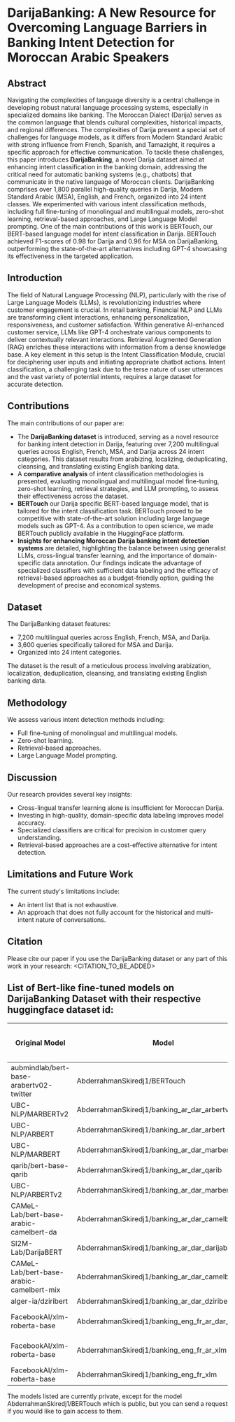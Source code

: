 # DarijaBanking: A New Resource for Overcoming Language Barriers in Banking Intent Detection for Moroccan Arabic Speakers

## Abstract
Navigating the complexities of language diversity is a central challenge in developing robust natural language processing systems, especially in specialized domains like banking. The Moroccan Dialect (Darija) serves as the common language that blends cultural complexities, historical impacts, and regional differences. The complexities of Darija present a special set of challenges for language models, as it differs from Modern Standard Arabic with strong influence from French, Spanish, and Tamazight, it requires a specific approach for effective communication. To tackle these challenges, this paper introduces **DarijaBanking**, a novel Darija dataset aimed at enhancing intent classification in the banking domain, addressing the critical need for automatic banking systems (e.g., chatbots) that communicate in the native language of Moroccan clients. DarijaBanking comprises over 1,800 parallel high-quality queries in Darija, Modern Standard Arabic (MSA), English, and French, organized into 24 intent classes. We experimented with various intent classification methods, including full fine-tuning of monolingual and multilingual models, zero-shot learning, retrieval-based approaches, and Large Language Model prompting. One of the main contributions of this work is BERTouch, our BERT-based language model for intent classification in Darija. BERTouch achieved F1-scores of 0.98 for Darija and 0.96 for MSA on DarijaBanking, outperforming the state-of-the-art alternatives including GPT-4 showcasing its effectiveness in the targeted application.

## Introduction
The field of Natural Language Processing (NLP), particularly with the rise of Large Language Models (LLMs), is revolutionizing industries where customer engagement is crucial. In retail banking, Financial NLP and LLMs are transforming client interactions, enhancing personalization, responsiveness, and customer satisfaction. Within generative AI-enhanced customer service, LLMs like GPT-4 orchestrate various components to deliver contextually relevant interactions. Retrieval Augmented Generation (RAG) enriches these interactions with information from a dense knowledge base. A key element in this setup is the Intent Classification Module, crucial for deciphering user inputs and initiating appropriate chatbot actions. Intent classification, a challenging task due to the terse nature of user utterances and the vast variety of potential intents, requires a large dataset for accurate detection.

## Contributions
The main contributions of our paper are:

- The **DarijaBanking dataset** is introduced, serving as a novel resource for banking intent detection in Darija, featuring over 7,200 multilingual queries across English, French, MSA, and Darija across 24 intent categories. This dataset results from arabizing, localizing, deduplicating, cleansing, and translating existing English banking data.
- A **comparative analysis** of intent classification methodologies is presented, evaluating monolingual and multilingual model fine-tuning, zero-shot learning, retrieval strategies, and LLM prompting, to assess their effectiveness across the dataset.
- **BERTouch** our Darija specific BERT-based language model, that is tailored for the intent classification task. BERTouch proved to be competitive with state-of-the-art solution including large language models such as GPT-4. As a contribution to open science, we made BERTouch publicly available in the HuggingFace platform.
- **Insights for enhancing Moroccan Darija banking intent detection systems** are detailed, highlighting the balance between using generalist LLMs, cross-lingual transfer learning, and the importance of domain-specific data annotation. Our findings indicate the advantage of specialized classifiers with sufficient data labeling and the efficacy of retrieval-based approaches as a budget-friendly option, guiding the development of precise and economical systems.
  
## Dataset
The DarijaBanking dataset features:

- 7,200 multilingual queries across English, French, MSA, and Darija.
- 3,600 queries specifically tailored for MSA and Darija.
- Organized into 24 intent categories.
  
The dataset is the result of a meticulous process involving arabization, localization, deduplication, cleansing, and translating existing English banking data.

## Methodology
We assess various intent detection methods including:

- Full fine-tuning of monolingual and multilingual models.
- Zero-shot learning.
- Retrieval-based approaches.
- Large Language Model prompting.

## Discussion
Our research provides several key insights:

- Cross-lingual transfer learning alone is insufficient for Moroccan Darija.
- Investing in high-quality, domain-specific data labeling improves model accuracy.
- Specialized classifiers are critical for precision in customer query understanding.
- Retrieval-based approaches are a cost-effective alternative for intent detection.

## Limitations and Future Work
The current study's limitations include:

- An intent list that is not exhaustive.
- An approach that does not fully account for the historical and multi-intent nature of conversations.

## Citation
Please cite our paper if you use the DarijaBanking dataset or any part of this work in your research:
<CITATION_TO_BE_ADDED>

## List of Bert-like fine-tuned models on DarijaBanking Dataset with their respective huggingface dataset id:


| Original Model                                 | Model                                                   | DarijaBanking Language Split Trained On |
|-----------------------------------------------|---------------------------------------------------------|-----------------------------------------|
| aubmindlab/bert-base-arabertv02-twitter       | AbderrahmanSkiredj1/BERTouch                            | Arabic, Darija                          |
| UBC-NLP/MARBERTv2                             | AbderrahmanSkiredj1/banking_ar_dar_arbertv2             | Arabic, Darija                          |
| UBC-NLP/ARBERT                                | AbderrahmanSkiredj1/banking_ar_dar_arbert               | Arabic, Darija                          |
| UBC-NLP/MARBERT                               | AbderrahmanSkiredj1/banking_ar_dar_marbert              | Arabic, Darija                          |
| qarib/bert-base-qarib                         | AbderrahmanSkiredj1/banking_ar_dar_qarib                | Arabic, Darija                          |
| UBC-NLP/ARBERTv2                              | AbderrahmanSkiredj1/banking_ar_dar_marbertv2            | Arabic, Darija                          |
| CAMeL-Lab/bert-base-arabic-camelbert-da       | AbderrahmanSkiredj1/banking_ar_dar_camelbert_da         | Arabic, Darija                          |
| SI2M-Lab/DarijaBERT                           | AbderrahmanSkiredj1/banking_ar_dar_darijabert           | Arabic, Darija                          |
| CAMeL-Lab/bert-base-arabic-camelbert-mix      | AbderrahmanSkiredj1/banking_ar_dar_camelbertmix         | Arabic, Darija                          |
| alger-ia/dziribert                            | AbderrahmanSkiredj1/banking_ar_dar_dziribert            | Arabic, Darija                          |
| FacebookAI/xlm-roberta-base                   | AbderrahmanSkiredj1/banking_eng_fr_ar_dar_xlm           | English, French, Arabic, Darija         |
| FacebookAI/xlm-roberta-base                   | AbderrahmanSkiredj1/banking_eng_fr_ar_xlm               | English, French, Arabic                 |
| FacebookAI/xlm-roberta-base                   | AbderrahmanSkiredj1/banking_eng_fr_xlm                  | English, French                         |

The models listed are currently private, except for the model AbderrahmanSkiredj1/BERTouch which is public, but you can send a request if you would like to gain access to them.
